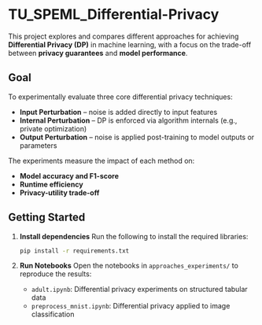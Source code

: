 # TU_SPEML_Differential-Privacy

This project explores and compares different approaches for achieving **Differential Privacy (DP)** in machine learning, with a focus on the trade-off between **privacy guarantees** and **model performance**.

## Goal

To experimentally evaluate three core differential privacy techniques:

* **Input Perturbation** – noise is added directly to input features
* **Internal Perturbation** – DP is enforced via algorithm internals (e.g., private optimization)
* **Output Perturbation** – noise is applied post-training to model outputs or parameters

The experiments measure the impact of each method on:

* **Model accuracy and F1-score**
* **Runtime efficiency**
* **Privacy-utility trade-off**

## Getting Started

1. **Install dependencies**
   Run the following to install the required libraries:

   ```bash
   pip install -r requirements.txt
   ```

2. **Run Notebooks**
   Open the notebooks in `approaches_experiments/` to reproduce the results:

   * `adult.ipynb`: Differential privacy experiments on structured tabular data
   * `preprocess_mnist.ipynb`: Differential privacy applied to image classification
